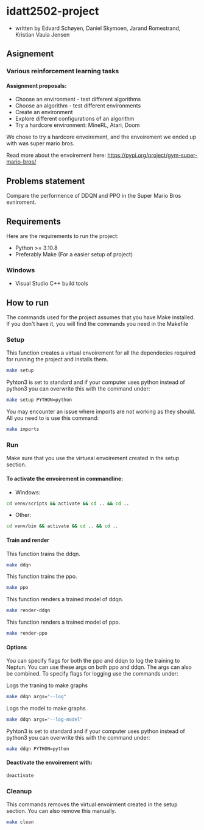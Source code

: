 # idatt2502-project
- written by Edvard Schøyen, Daniel Skymoen, Jarand Romestrand, Kristian Vaula Jensen

## Asignement
### Various reinforcement learning tasks
#### Assignment proposals:
- Choose an environment - test different algorithms
- Choose an algorithm - test different environments
- Create an environment
- Explore different configurations of an algorithm
- Try a hardcore environment: MineRL, Atari, Doom​

We chose to try a hardcore envoirement, and the envoirement we ended up with was super mario bros.

Read more about the envoirement here: https://pypi.org/project/gym-super-mario-bros/

## Problems statement
Compare the performence of DDQN and PPO in the Super Mario
Bros evniroment.

## Requirements
Here are the requirements to run the project:
- Python >= 3.10.8
- Preferably Make (For a easier setup of project)

### Windows
- Visual Studio C++ build tools

## How to run
The commands used for the project assumes that you have Make installed. If you don't have it, you will find the commands you need in the Makefile

### Setup
This function creates a virtual envoirement for all the dependecies required for running the project and installs them.

``` bash
make setup
```

Pyhton3 is set to standard and if your computer uses python instead of python3 you can overwrite this with the command under:

```bash
make setup PYTHON=python
```

You may encounter an issue where imports are not working as they should. All you need to is use this command:

```bash
make imports
```

### Run
Make sure that you use the virtueal envoirement created in the setup section.
#### To activate the envoirement in commandline:
- Windows:
``` bash
cd venv/scripts && activate && cd .. && cd ..
```
- Other:
```bash
cd venv/bin && activate && cd .. && cd ..
```

#### Train and render
This function trains the ddqn.

``` bash
make ddqn
```

This function trains the ppo.

``` bash
make ppo
```

This function renders a trained model of ddqn.
``` bash
make render-ddqn
```

This function renders a trained model of ppo.
``` bash
make render-ppo
```

#### Options
You can specify flags for both the ppo and ddqn to log the training to Neptun.
You can use these args on both ppo and ddqn. The args can also be combined. 
To specify flags for logging use the commands under:

Logs the traning to make graphs
```bash
make ddqn args="--log"
```

Logs the model to make graphs
```bash
make ddqn args="--log-model"
```

Pyhton3 is set to standard and if your computer uses python instead of python3 you can overwrite this with the command under:

```bash
make ddqn PYTHON=python
```

#### Deactivate the envoirement with:
``` bash
deactivate
```

### Cleanup
This commands removes the virtual envoirment created in the setup section. You can also remove this manually.

```bash
make clean
```
